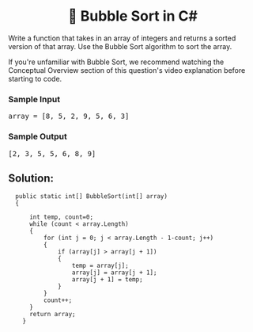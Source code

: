 <h1 align="center">👋 Bubble Sort in C# </h1>

<div class="_3ujpThEtqc2woOs6g2RNC2 ae-workspace-dark"><div class="html">
<p>
  Write a function that takes in an array of integers and returns a sorted
  version of that array. Use the Bubble Sort algorithm to sort the array.
</p>
<p>
  If you're unfamiliar with Bubble Sort, we recommend watching the Conceptual
  Overview section of this question's video explanation before starting to code.
</p>
<h3>Sample Input</h3>
<pre><span class="CodeEditor-promptParameter">array</span> = [8, 5, 2, 9, 5, 6, 3]
</pre>
<h3>Sample Output</h3>
<pre>[2, 3, 5, 5, 6, 8, 9]
</pre>
</div></div>


## Solution: 


      public static int[] BubbleSort(int[] array) 
      {

          int temp, count=0;
          while (count < array.Length)
          {
              for (int j = 0; j < array.Length - 1-count; j++)
              {
                  if (array[j] > array[j + 1])
                  {
                      temp = array[j];
                      array[j] = array[j + 1];
                      array[j + 1] = temp;
                  }
              }
              count++;    
          }
          return array;
	    }
